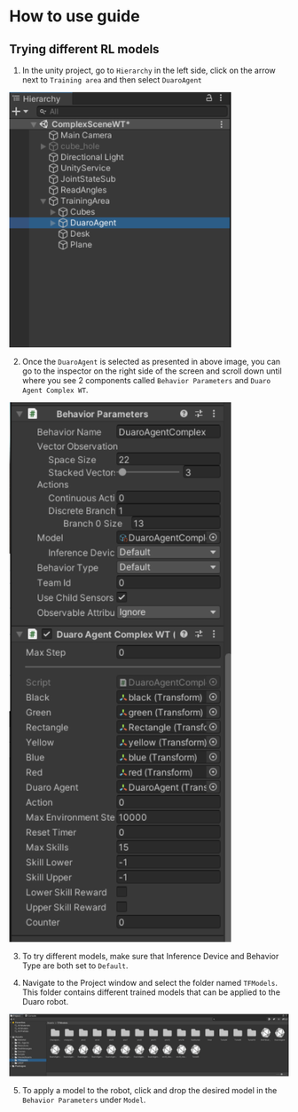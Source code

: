 # How to use guide

## Trying different RL models

1. In the unity project, go to `Hierarchy` in the left side, click on the arrow next to `Training area` and then select `DuaroAgent`

<img src = "../../images/Hierarchy.png" width="400">

2. Once the `DuaroAgent` is selected as presented in above image, you can go to the inspector on the right side of the screen and scroll down until where you see 2 components called `Behavior Parameters` and `Duaro Agent Complex WT`. 

<img src = "../../images/Inspector.png" width="400">

3. To try different models, make sure that Inference Device and Behavior Type are both set to `Default`.

4. Navigate to the Project window and select the folder named `TFModels`. This folder contains different trained models that can be applied to the Duaro robot. 

<img src = "../../images/TFModels.png" width="800">

5. To apply a model to the robot, click and drop the desired model in the `Behavior Parameters` under `Model`.
